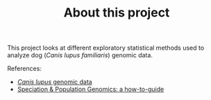 <header>

# About this project

</header>

This project looks at different exploratory statistical methods used to analyze dog (_Canis lupus familiaris_) genomic data.

<footer>

References:
- [_Canis lupus_ genomic data](https://www.ncbi.nlm.nih.gov/sra)
- [Speciation & Population Genomics: a how-to-guide](https://speciationgenomics.github.io/)

</footer>

